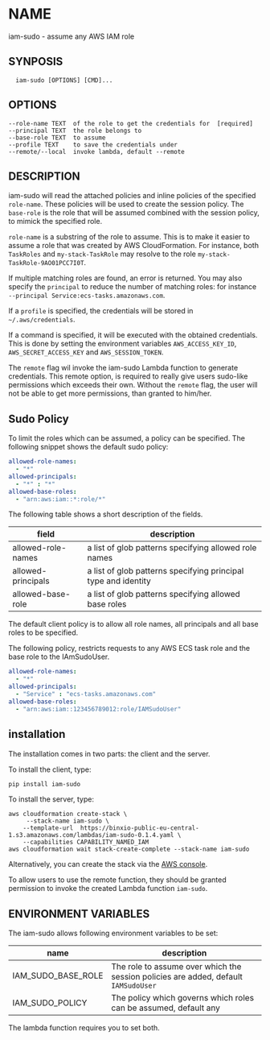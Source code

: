 # NAME

   iam-sudo - assume any AWS IAM role

## SYNPOSIS
```
  iam-sudo [OPTIONS] [CMD]...
```

## OPTIONS
```
--role-name TEXT  of the role to get the credentials for  [required]
--principal TEXT  the role belongs to
--base-role TEXT  to assume
--profile TEXT    to save the credentials under
--remote/--local  invoke lambda, default --remote
```

## DESCRIPTION
iam-sudo will read the attached policies and inline policies of the specified `role-name`.
These policies will be used to create the session policy. The `base-role` is the 
role that will be assumed combined with the session policy, to mimick the specified role.

`role-name` is a substring of the role to assume. This is to make it easier to assume a
role that was created by AWS CloudFormation. For instance, both `TaskRoles`
and `my-stack-TaskRole` may resolve to the role `my-stack-TaskRole-9AO01PCC7I0T`.

If multiple matching roles are found, an error is returned. You may also specify
the `principal` to reduce the number of matching roles: for
instance `--principal Service:ecs-tasks.amazonaws.com`.

If a `profile` is specified, the credentials will be stored in `~/.aws/credentials`. 

If a command is specified, it will be executed with the obtained credentials. This is done
by setting the environment variables `AWS_ACCESS_KEY_ID`, `AWS_SECRET_ACCESS_KEY` and `AWS_SESSION_TOKEN`.

The `remote` flag wil invoke the iam-sudo Lambda function to generate credentials. This
remote option, is required to really give users sudo-like permissions which exceeds
their own. Without the `remote` flag, the user will not be able to get more
permissions, than granted to him/her.

## Sudo Policy
To limit the roles which can be assumed, a policy can be specified. The following
snippet shows the default sudo policy:

```yaml
allowed-role-names:
  - "*"
allowed-principals:
  - "*" : "*"
allowed-base-roles:
  - "arn:aws:iam::*:role/*"
```
The following table shows a short description of the fields.

| field | description |
| ----- | ------------|
| allowed-role-names| a list of glob patterns specifying allowed role names|
| allowed-principals| a list of glob patterns specifying principal type and identity |
| allowed-base-role | a list of glob patterns specifying allowed base roles|

The default client policy is to allow all role names, all principals and all base
roles to be specified.

The following policy, restricts requests to any AWS ECS task role and the base
role to the IAmSudoUser.

```yaml
allowed-role-names:
  - "*"
allowed-principals:
  - "Service" : "ecs-tasks.amazonaws.com"
allowed-base-roles:
  - "arn:aws:iam::123456789012:role/IAMSudoUser"
```

## installation
The installation comes in two parts: the client and the server.

To install the client, type:

```sh
pip install iam-sudo
```

To install the server, type:

```
aws cloudformation create-stack \
     --stack-name iam-sudo \
    --template-url  https://binxio-public-eu-central-1.s3.amazonaws.com/lambdas/iam-sudo-0.1.4.yaml \
    --capabilities CAPABILITY_NAMED_IAM
aws cloudformation wait stack-create-complete --stack-name iam-sudo
```

Alternatively, you can create the stack via
the [AWS console](https://console.aws.amazon.com/cloudformation/home?#/stacks/new?stackName=iam-sudo&templateURL=https%3A%2F%2Fbinxio-public-eu-central-1.s3.amazonaws.com%2Flambdas%2Fiam-sudo-0.1.4.yaml).

To allow users to use the remote function, they should be granted permission to
invoke the created Lambda function `iam-sudo`.

## ENVIRONMENT VARIABLES
The iam-sudo allows following environment variables to be set:

| name | description|
|------|------------|
| IAM\_SUDO\_BASE\_ROLE | The role to assume over which the session policies are added, default `IAMSudoUser`|
| IAM\_SUDO\_POLICY | The policy which governs which roles can be assumed, default any |

The lambda function requires you to set both.
